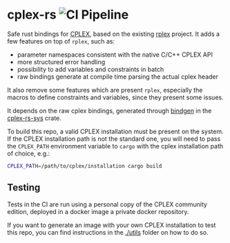 # cplex-rs ![CI Pipeline](https://github.com/mbiggio/cplex-rs/actions/workflows/ci.yml/badge.svg)

Safe rust bindings for [CPLEX](https://www.ibm.com/products/ilog-cplex-optimization-studio/cplex-optimizer), based on the existing [rplex](https://github.com/emallson/rplex/tree/master) project. 
It adds a few features on top of `rplex`, such as:
* parameter namespaces consistent with the native C/C++ CPLEX API
* more structured error handling
* possibility to add variables and constraints in batch
* raw bindings generate at compile time parsing the actual cplex header

It also remove some features which are present `rplex`, especially the macros to define constraints and variables, since they present some issues.

It depends on the raw cplex bindings, generated through [bindgen](https://github.com/rust-lang/rust-bindgen) in the [cplex-rs-sys](./cplex-rs-sys/README.md) crate.

To build this repo, a valid CPLEX installation must be present on the system. If the CPLEX installation path is not the standard one, you will need to pass the `CPLEX_PATH` environment variable to `cargo` with the cplex installation path of choice, e.g.:

```bash
CPLEX_PATH=/path/to/cplex/installation cargo build
```

## Testing
Tests in the CI are run using a personal copy of the CPLEX community edition, deployed in a docker image a private docker repository.

If you want to generate an image with your own CPLEX installation to test this repo, you can find instructions in the [./utils](./utils/README.md) folder on how to do so.